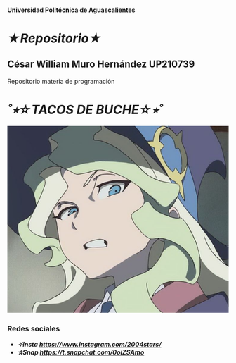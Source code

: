 #### Universidad Politécnica de Aguascalientes

# ___★Repositorio★___
## César William Muro Hernández UP210739

Repositorio materia de programación

# ___˚⭒☆TACOS DE BUCHE☆⭒˚___
![):](imagen/wtf.jpg)

### Redes sociales
- ___⛧Insta https://www.instagram.com/2004stars/___
- ___⛤Snap https://t.snapchat.com/0oiZSAmo___
